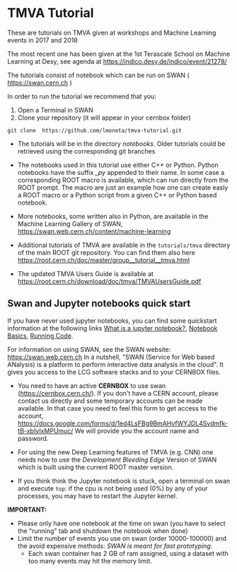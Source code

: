 # TMVA Tutorial

These are tutorials on TMVA given at workshops and Machine Learning events in 2017 and 2018 

The most recent one has been given at the 1st Terascale School on Machine Learning at Desy, see agenda at https://indico.desy.de/indico/event/21278/


The tutorials consist of notebook which can be run on SWAN ( https://swan.cern.ch )


In order to run the tutorial we recommend that you:

1. Open a Terminal in SWAN 
2. Clone your repository (it will appear in your cernbox folder)
```
git clone  https://github.com/lmoneta/tmva-tutorial.git
```
* The tutorials will be in the directory *notebooks*. Older tutorials could be retrieved using the corresponding git branches

* The notebooks used in this tutorial use either  C++ or Python. Python notebooks have the suffix *_py*  appended to their name. In some case a corresponding ROOT macro is available, which can  run
directly from the ROOT prompt. The macro are just an example how one can create easly a ROOT macro or a Python script from a given C++ or Python based notebook. 

* More notebooks, some written also in Python, are available in the Machine Learning Gallery of SWAN, https://swan.web.cern.ch/content/machine-learning

* Additional  tutorials of TMVA are available in the `tutorials/tmva` directory of the main ROOT git repository. You can find them also here https://root.cern.ch/doc/master/group__tutorial__tmva.html

* The updated TMVA Users Guide is available at https://root.cern.ch/download/doc/tmva/TMVAUsersGuide.pdf


## Swan and Jupyter notebooks quick start ##

If you have never used jupyter notebooks, you can find some quickstart information at the following links [What is a jupyter notebook?](http://nbviewer.jupyter.org/github/jupyter/notebook/blob/master/docs/source/examples/Notebook/What%20is%20the%20Jupyter%20Notebook.ipynb), [Notebook Basics](http://nbviewer.jupyter.org/github/jupyter/notebook/blob/master/docs/source/examples/Notebook/Notebook%20Basics.ipynb),  [Running Code](http://nbviewer.jupyter.org/github/jupyter/notebook/blob/master/docs/source/examples/Notebook/Running%20Code.ipynb).

For information on using SWAN, see the SWAN website: https://swan.web.cern.ch
In a nutshell, "SWAN (Service for Web based ANalysis) is a platform to perform interactive data analysis in the cloud". It gives you access to the LCG software stacks and to your CERNBOX files. 

* You need to have an active **CERNBOX** to use swan (https://cernbox.cern.ch/). If you don't have a CERN account, please contact us directly and some temporary accounts can be made available.
In that case you need to feel this form to get access to the account, https://docs.google.com/forms/d/1ed4LsFBg9BmAHvfWYJDL4Svdmfk-tB-xbIyIxMPUmuc/
We will provide you the account name and password. 

* For using the new Deep Learning features of TMVA (e.g. CNN) one needs now to use the *Development Bleeding Edge* Version of SWAN which is built using the current ROOT master version.


* If you think think the Jupyter notebook is stuck, open a terminal on swan and execute `top`: if the cpu is not being used (0%) by any of your processes, you may have to restart the Jupyter
kernel.


**IMPORTANT:**    
* Please only have one notebook at the time on swan (you have to select the "running" tab and shutdown the notebook when done)
* Limit the number of events you use on swan (order 10000-100000) and the avoid expensive methods: *SWAN is meant for fast prototyping*. 
     * Each swan container has 2 GB of ram assigned, using a dataset with too many events may hit the memory limit.

